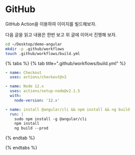 # GitHub

GitHub Action을 이용하여 이미지를 빌드해보자.

다음 글을 읽고 내용은 한번 보고 위 글에 이어서 진행해 보자.

```bash
cd ~/Desktop/demo-angular
mkdir -p .github/workflows
touch .github/workflows/build.yml
```

{% tabs %}
{% tab title=".github/workflows/build.yml" %}

```yaml
- name: Checkout
  uses: actions/checkout@v2

- name: Node 12.x
  uses: actions/setup-node@v2.1.5
  with:
    node-version: '12.x'

- name: install @angular/cli && npm install && ng build
  run: |
    sudo npm install -g @angular/cli
    npm install
    ng build --prod
```

{% endtab %}

{% endtabs %}

